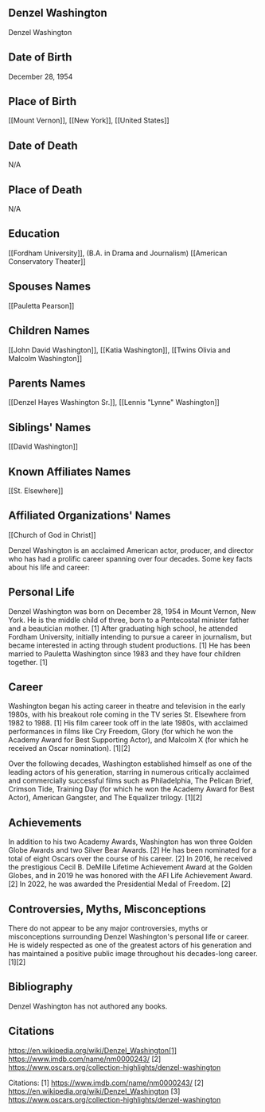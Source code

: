 ## Denzel Washington
Denzel Washington

## Date of Birth
December 28, 1954

## Place of Birth
[[Mount Vernon]], [[New York]], [[United States]]

## Date of Death
N/A

## Place of Death
N/A

## Education
[[Fordham University]], (B.A. in Drama and Journalism)
[[American Conservatory Theater]]

## Spouses Names
[[Pauletta Pearson]]

## Children Names
[[John David Washington]], [[Katia Washington]], [[Twins Olivia and Malcolm Washington]]

## Parents Names
[[Denzel Hayes Washington Sr.]], [[Lennis "Lynne" Washington]]

## Siblings' Names
[[David Washington]]

## Known Affiliates Names
[[St. Elsewhere]]

## Affiliated Organizations' Names
[[Church of God in Christ]]

Denzel Washington is an acclaimed American actor, producer, and director who has had a prolific career spanning over four decades. Some key facts about his life and career:

## Personal Life
Denzel Washington was born on December 28, 1954 in Mount Vernon, New York. He is the middle child of three, born to a Pentecostal minister father and a beautician mother. [1] After graduating high school, he attended Fordham University, initially intending to pursue a career in journalism, but became interested in acting through student productions. [1] He has been married to Pauletta Washington since 1983 and they have four children together. [1]

## Career
Washington began his acting career in theatre and television in the early 1980s, with his breakout role coming in the TV series St. Elsewhere from 1982 to 1988. [1] His film career took off in the late 1980s, with acclaimed performances in films like Cry Freedom, Glory (for which he won the Academy Award for Best Supporting Actor), and Malcolm X (for which he received an Oscar nomination). [1][2] 

Over the following decades, Washington established himself as one of the leading actors of his generation, starring in numerous critically acclaimed and commercially successful films such as Philadelphia, The Pelican Brief, Crimson Tide, Training Day (for which he won the Academy Award for Best Actor), American Gangster, and The Equalizer trilogy. [1][2] 

## Achievements
In addition to his two Academy Awards, Washington has won three Golden Globe Awards and two Silver Bear Awards. [2] He has been nominated for a total of eight Oscars over the course of his career. [2] In 2016, he received the prestigious Cecil B. DeMille Lifetime Achievement Award at the Golden Globes, and in 2019 he was honored with the AFI Life Achievement Award. [2] In 2022, he was awarded the Presidential Medal of Freedom. [2]

## Controversies, Myths, Misconceptions
There do not appear to be any major controversies, myths or misconceptions surrounding Denzel Washington's personal life or career. He is widely respected as one of the greatest actors of his generation and has maintained a positive public image throughout his decades-long career. [1][2]

## Bibliography
Denzel Washington has not authored any books.

## Citations 
https://en.wikipedia.org/wiki/Denzel_Washington[1] https://www.imdb.com/name/nm0000243/
[2] https://www.oscars.org/collection-highlights/denzel-washington

Citations:
[1] https://www.imdb.com/name/nm0000243/
[2] https://en.wikipedia.org/wiki/Denzel_Washington
[3] https://www.oscars.org/collection-highlights/denzel-washington
